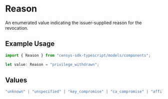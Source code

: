 # Reason

An enumerated value indicating the issuer-supplied reason for the revocation.

## Example Usage

```typescript
import { Reason } from "censys-sdk-typescript/models/components";

let value: Reason = "privilege_withdrawn";
```

## Values

```typescript
"unknown" | "unspecified" | "key_compromise" | "ca_compromise" | "affiliation_changed" | "superseded" | "cessation_of_operation" | "certificate_hold" | "remove_from_crl" | "privilege_withdrawn" | "aa_compromise"
```
